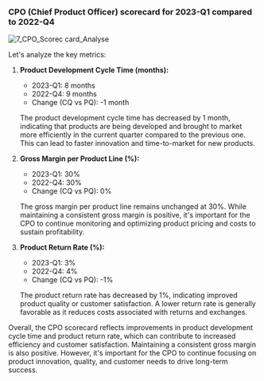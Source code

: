 ### CPO (Chief Product Officer) scorecard for 2023-Q1 compared to 2022-Q4


![7_CPO_Scorec card_Analyse](https://github.com/Dillipmeher/E-commerce_Fashion_Project--Excel-_Scorecard/assets/143451788/d8aeb6e5-5b78-4725-a1a4-3e187d4bc688)


Let's analyze the key metrics:

1. **Product Development Cycle Time (months):**
   - 2023-Q1: 8 months
   - 2022-Q4: 9 months
   - Change (CQ vs PQ): -1 month

   The product development cycle time has decreased by 1 month, indicating that products are being developed and brought to market more efficiently in the current quarter compared to the previous one. This can lead to faster innovation and time-to-market for new products.

2. **Gross Margin per Product Line (%):**
   - 2023-Q1: 30%
   - 2022-Q4: 30%
   - Change (CQ vs PQ): 0%

   The gross margin per product line remains unchanged at 30%. While maintaining a consistent gross margin is positive, it's important for the CPO to continue monitoring and optimizing product pricing and costs to sustain profitability.

3. **Product Return Rate (%):**
   - 2023-Q1: 3%
   - 2022-Q4: 4%
   - Change (CQ vs PQ): -1%

   The product return rate has decreased by 1%, indicating improved product quality or customer satisfaction. A lower return rate is generally favorable as it reduces costs associated with returns and exchanges.

Overall, the CPO scorecard reflects improvements in product development cycle time and product return rate, which can contribute to increased efficiency and customer satisfaction. Maintaining a consistent gross margin is also positive. However, it's important for the CPO to continue focusing on product innovation, quality, and customer needs to drive long-term success.

